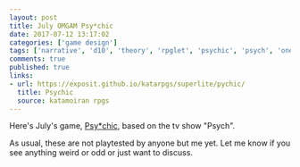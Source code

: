```yaml
---
layout: post
title: July OMGAM Psy*chic
date: 2017-07-12 13:17:02
categories: ['game design']
tags: ['narrative', 'd10', 'theory', 'rpglet', 'psychic', 'psych', 'one microrpg game a month challenge', 'omgam']
comments: true
published: true
links:
- url: https://exposit.github.io/katarpgs/superlite/pychic/
  title: Psychic
  source: katamoiran rpgs
---
```


Here's July's game, [Psy*chic](https://exposit.github.io/katarpgs/superlite/pychic/), based on the tv show "Psych".

As usual, these are not playtested by anyone but me yet. Let me know if you see anything weird or odd or just want to discuss.

